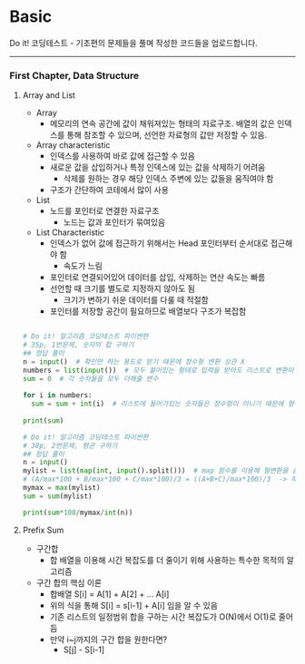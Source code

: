 # Basic
Do it! 코딩테스트 - 기초편의 문제들을 풀며 작성한 코드들을 업로드합니다. 
<hr>

### First Chapter, Data Structure

1. Array and List
   * Array
     - 메모리의 연속 공간에 값이 채워져있는 형태의 자료구조. 배열의 값은 인덱스를 통해 참조할 수 있으며, 선언한 자료형의 값만 저장할 수 있음.
   * Array characteristic
     - 인덱스를 사용하여 바로 값에 접근할 수 있음
     - 새로운 값을 삽입하거나 특정 인덱스에 있는 값을 삭제하기 어려움
       + 삭제를 원하는 경우 해당 인덱스 주변에 있는 값들을 움직여야 함
     - 구조가 간단하여 코테에서 많이 사용
   * List
     - 노드를 포인터로 연결한 자료구조
       - 노드는 값과 포인터가 묶여있음
   * List Characteristic
     - 인덱스가 없어 값에 접근하기 위해서는 Head 포인터부터 순서대로 접근해야 함
       - 속도가 느림
     - 포인터로 연결되어있어 데이터를 삽입, 삭제하는 연산 속도는 빠름
     - 선언할 때 크기를 별도로 지정하지 않아도 됨
       - 크기가 변하기 쉬운 데이터를 다룰 때 적절함
     - 포인터를 저장할 공간이 필요하므로 배열보다 구조가 복잡함
       
 

    ```python
    
    # Do it! 알고리즘 코딩테스트 파이썬편
    # 35p, 1번문제, 숫자의 합 구하기
    ## 정답 풀이
    n = input()  # 확인만 하는 용도로 받기 때문에 정수형 변환 상관 X
    numbers = list(input())  # 모두 붙어있는 형태로 입력을 받아도 리스트로 변환이 가능
    sum = 0  # 각 숫자들을 모두 더해줄 변수
        
    for i in numbers:
      sum = sum + int(i)  # 리스트에 들어가있는 숫자들은 정수형이 아니기 때문에 형변환 
        
    print(sum)
    ```


    ```python
    # Do it! 알고리즘 코딩테스트 파이썬편
    # 38p, 2번문제, 평균 구하기
    ## 정답 풀이
    n = input()
    mylist = list(map(int, input().split()))  # map 함수를 이용해 형변환을 좀 더 쉽게
    # (A/max*100 + B/max*100 + C/max*100)/3 = ((A+B+C)/max*100)/3  -> 해당 풀이를 이용해 더 단순화
    mymax = max(mylist)
    sum = sum(mylist)
    
    print(sum*100/mymax/int(n))
    ```
2. Prefix Sum
   * 구간합
     - 합 배열을 이용해 시간 복잡도를 더 줄이기 위해 사용하는 특수한 목적의 알고리즘
   * 구간 합의 핵심 이론
     - 합배열 S[i] = A[1] + A[2] + ... A[i]
     - 위의 식을 통해 S[i] = s[i-1] + A[i] 임을 알 수 있음
     - 기존 리스트의 일정범위 합을 구하는 시간 복잡도가 O(N)에서 O(1)로 줄어듬
     - 만약 i~j까지의 구간 합을 원한다면?
       - S[j] - S[i-1]